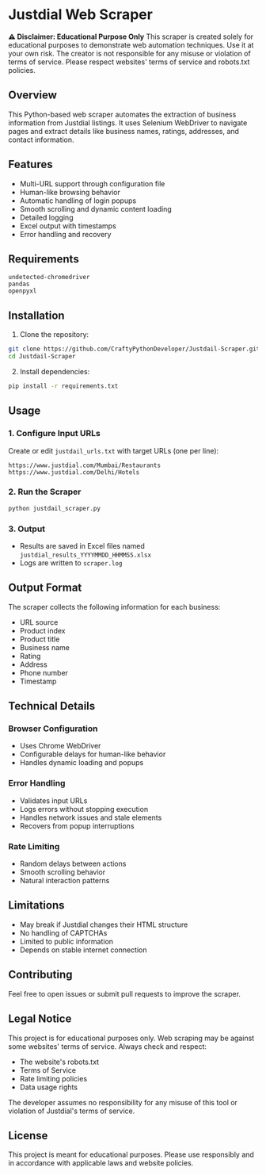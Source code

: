 # Justdial Web Scraper

**⚠️ Disclaimer: Educational Purpose Only**
This scraper is created solely for educational purposes to demonstrate web automation techniques. Use it at your own risk. The creator is not responsible for any misuse or violation of terms of service. Please respect websites' terms of service and robots.txt policies.

## Overview
This Python-based web scraper automates the extraction of business information from Justdial listings. It uses Selenium WebDriver to navigate pages and extract details like business names, ratings, addresses, and contact information.

## Features
- Multi-URL support through configuration file
- Human-like browsing behavior
- Automatic handling of login popups
- Smooth scrolling and dynamic content loading
- Detailed logging
- Excel output with timestamps
- Error handling and recovery

## Requirements
```
undetected-chromedriver
pandas
openpyxl
```

## Installation
1. Clone the repository:
```bash
git clone https://github.com/CraftyPythonDeveloper/Justdail-Scraper.git
cd Justdail-Scraper
```

2. Install dependencies:
```bash
pip install -r requirements.txt
```

## Usage

### 1. Configure Input URLs
Create or edit `justdail_urls.txt` with target URLs (one per line):
```
https://www.justdial.com/Mumbai/Restaurants
https://www.justdial.com/Delhi/Hotels
```

### 2. Run the Scraper
```bash
python justdail_scraper.py
```

### 3. Output
- Results are saved in Excel files named `justdial_results_YYYYMMDD_HHMMSS.xlsx`
- Logs are written to `scraper.log`

## Output Format
The scraper collects the following information for each business:
- URL source
- Product index
- Product title
- Business name
- Rating
- Address
- Phone number
- Timestamp

## Technical Details

### Browser Configuration
- Uses Chrome WebDriver
- Configurable delays for human-like behavior
- Handles dynamic loading and popups

### Error Handling
- Validates input URLs
- Logs errors without stopping execution
- Handles network issues and stale elements
- Recovers from popup interruptions

### Rate Limiting
- Random delays between actions
- Smooth scrolling behavior
- Natural interaction patterns

## Limitations
- May break if Justdial changes their HTML structure
- No handling of CAPTCHAs
- Limited to public information
- Depends on stable internet connection

## Contributing
Feel free to open issues or submit pull requests to improve the scraper.

## Legal Notice
This project is for educational purposes only. Web scraping may be against some websites' terms of service. Always check and respect:
- The website's robots.txt
- Terms of Service
- Rate limiting policies
- Data usage rights

The developer assumes no responsibility for any misuse of this tool or violation of Justdial's terms of service.

## License
This project is meant for educational purposes. Please use responsibly and in accordance with applicable laws and website policies.
